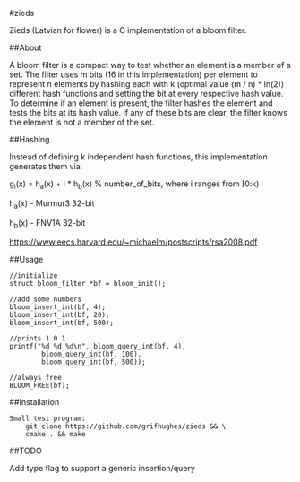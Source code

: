 #zieds

Zieds (Latvian for flower) is a C implementation of a bloom filter.

##About

A bloom filter is a compact way to test whether an element is a member of a 
set. The filter uses m bits (16 in this implementation) per element to 
represent n elements by hashing each with k (optimal value (m / n) * ln(2)) 
different hash functions and setting the bit at every respective hash value. 
To determine if an element is present, the filter hashes the element and 
tests the bits at its hash value. If any of these bits are clear, the filter 
knows the element is not a member of the set.

##Hashing

Instead of defining k independent hash functions, this implementation 
generates them via:

g<sub>i</sub>(x) = h<sub>a</sub>(x) + i * h<sub>b</sub>(x) % number_of_bits, where i ranges from [0:k)

h<sub>a</sub>(x) - Murmur3 32-bit

h<sub>b</sub>(x) - FNV1A 32-bit

https://www.eecs.harvard.edu/~michaelm/postscripts/rsa2008.pdf

##Usage
```
//initialize
struct bloom_filter *bf = bloom_init();

//add some numbers
bloom_insert_int(bf, 4);
bloom_insert_int(bf, 20);
bloom_insert_int(bf, 500);

//prints 1 0 1
printf("%d %d %d\n", bloom_query_int(bf, 4), 
        bloom_query_int(bf, 100),
        bloom_query_int(bf, 500)); 

//always free
BLOOM_FREE(bf);
```

##Installation
```
Small test program:
	git clone https://github.com/grifhughes/zieds && \
	cmake . && make
```

##TODO

Add type flag to support a generic insertion/query
